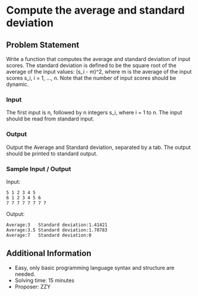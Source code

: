 # Compute the average and standard deviation

## Problem Statement

Write a function that computes the average and standard deviation of input scores. The standard deviation is defined to be the square root of the average of the input values: (s_i - m)^2, where m is the average of the input scores s_i, i = 1, …, n. Note that the number of input scores should be dynamic.

### Input

The first input is n, followed by n integers s_i, where i = 1 to n. The input should be read from standard input.

### Output

Output the Average and Standard deviation, separated by a tab. The output should be printed to standard output.

### Sample Input / Output

Input:
```
5 1 2 3 4 5
6 1 2 3 4 5 6
7 7 7 7 7 7 7 7
```
Output:
```
Average:3	Standard deviation:1.41421
Average:3.5	Standard deviation:1.70783
Average:7	Standard deviation:0
```
## Additional Information
* Easy, only basic programming language syntax and structure are needed.
* Solving time: 15 minutes
* Proposer: ZZY
